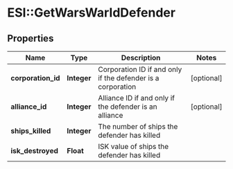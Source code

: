 # ESI::GetWarsWarIdDefender

## Properties
Name | Type | Description | Notes
------------ | ------------- | ------------- | -------------
**corporation_id** | **Integer** | Corporation ID if and only if the defender is a corporation | [optional] 
**alliance_id** | **Integer** | Alliance ID if and only if the defender is an alliance | [optional] 
**ships_killed** | **Integer** | The number of ships the defender has killed | 
**isk_destroyed** | **Float** | ISK value of ships the defender has killed | 


